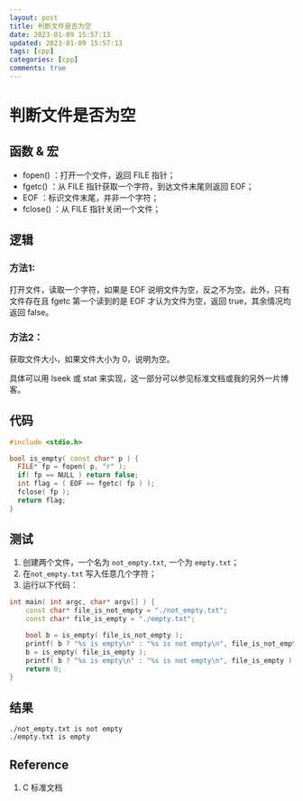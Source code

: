 ```yaml
---
layout: post
title: 判断文件是否为空
date: 2023-01-09 15:57:13
updated: 2023-01-09 15:57:13
tags: [cpp]
categories: [cpp]
comments: true
---
```


# 判断文件是否为空

## 函数 & 宏

- fopen() ：打开一个文件，返回 FILE 指针；
- fgetc() ：从 FILE 指针获取一个字符，到达文件末尾则返回 EOF；
- EOF ：标识文件末尾，并非一个字符；
- fclose() ：从 FILE 指针关闭一个文件；

## 逻辑

### 方法1:

打开文件，读取一个字符，如果是 EOF 说明文件为空，反之不为空。此外，只有文件存在且 fgetc 第一个读到的是 EOF 才认为文件为空，返回 true，其余情况均返回 false。

### 方法2：

获取文件大小，如果文件大小为 0，说明为空。

具体可以用 lseek 或 stat 来实现，这一部分可以参见标准文档或我的另外一片博客。

## 代码

```c++
#include <stdio.h>

bool is_empty( const char* p ) {
  FILE* fp = fopen( p, "r" );
  if( fp == NULL ) return false;
  int flag = ( EOF == fgetc( fp ) );
  fclose( fp );
  return flag;
}
```

## 测试

1. 创建两个文件，一个名为 `not_empty.txt`, 一个为 `empty.txt`；
2. 在`not_empty.txt` 写入任意几个字符；
3. 运行以下代码：

```c++
int main( int argc, char* argv[] ) {
    const char* file_is_not_empty = "./not_empty.txt";
    const char* file_is_empty = "./empty.txt";

    bool b = is_empty( file_is_not_empty );
    printf( b ? "%s is empty\n" : "%s is not empty\n", file_is_not_empty );
    b = is_empty( file_is_empty );
    printf( b ? "%s is empty\n" : "%s is not empty\n", file_is_empty );
    return 0;
}
```

## 结果

```shell
./not_empty.txt is not empty
./empty.txt is empty
```

## Reference 

1. C 标准文档
